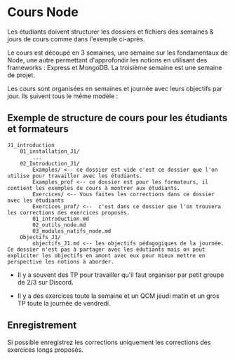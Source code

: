 # Cours Node

Les étudiants doivent structurer les dossiers et fichiers des semaines & jours de cours comme dans l'exemple ci-après.

Le cours est découpé en 3 semaines, une semaine sur les fondamentaux de Node, une autre permettant d'approfondir les notions en utilisant des frameworks : Express et MongoDB. La troisième semaine est une semaine de projet.

Les cours sont organisées en semaines et journée avec leurs objectifs par jour. Ils suivent tous le même modèle :


## Exemple de structure de cours pour les étudiants et formateurs

```text
J1_introduction
    01_installation_J1/
        ...
    02_Introduction_J1/
        Examples/ <-- ce dossier est vide c'est ce dossier que l'on utilise pour travailler avec les étudiants.
        Examples_prof <-- ce dossier est pour les formateurs, il contient les exemples du cours à montrer aux étudiants.
        Exercices/ <-- Vous faites les corrections dans ce dossier avec les étudiants
        Exercices_prof/ <--  c'est dans ce dossier que l'on trouvera les corrections des exercices proposés.
        01_introduction.md
        02_outils_node.md
        03_modules_natifs_node.md
    Objectifs_J1/
        objectifs_J1.md <-- les objectifs pédagogiques de la journée. Ce dossier n'est pas à partager avec les édutiants mais on peut expliciter les objectifs en amont avec eux pour mieux mettre en perspective les notions à aborder.
```

- Il y a souvent des TP pour travailler qu'il faut organiser par petit groupe de 2/3 sur Discord.

- Il y a des exercices toute la semaine et un QCM jeudi matin et un gros TP toute la journée de vendredi.

## Enregistrement

Si possible enregistrez les corrections uniquement les corrections des exercices longs proposés.